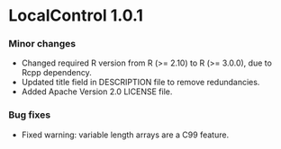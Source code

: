 LocalControl 1.0.1
================

### Minor changes
* Changed required R version from R (>= 2.10) to R (>= 3.0.0), due to Rcpp dependency.
* Updated title field in DESCRIPTION file to remove redundancies.
* Added Apache Version 2.0 LICENSE file.

### Bug fixes
* Fixed warning: variable length arrays are a C99 feature.
